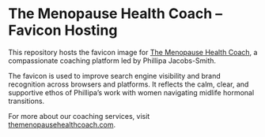 # The Menopause Health Coach – Favicon Hosting

This repository hosts the favicon image for [The Menopause Health Coach](https://www.themenopausehealthcoach.com), a compassionate coaching platform led by Phillipa Jacobs-Smith.

The favicon is used to improve search engine visibility and brand recognition across browsers and platforms. It reflects the calm, clear, and supportive ethos of Phillipa’s work with women navigating midlife hormonal transitions.

For more about our coaching services, visit [themenopausehealthcoach.com](https://www.themenopausehealthcoach.com).
